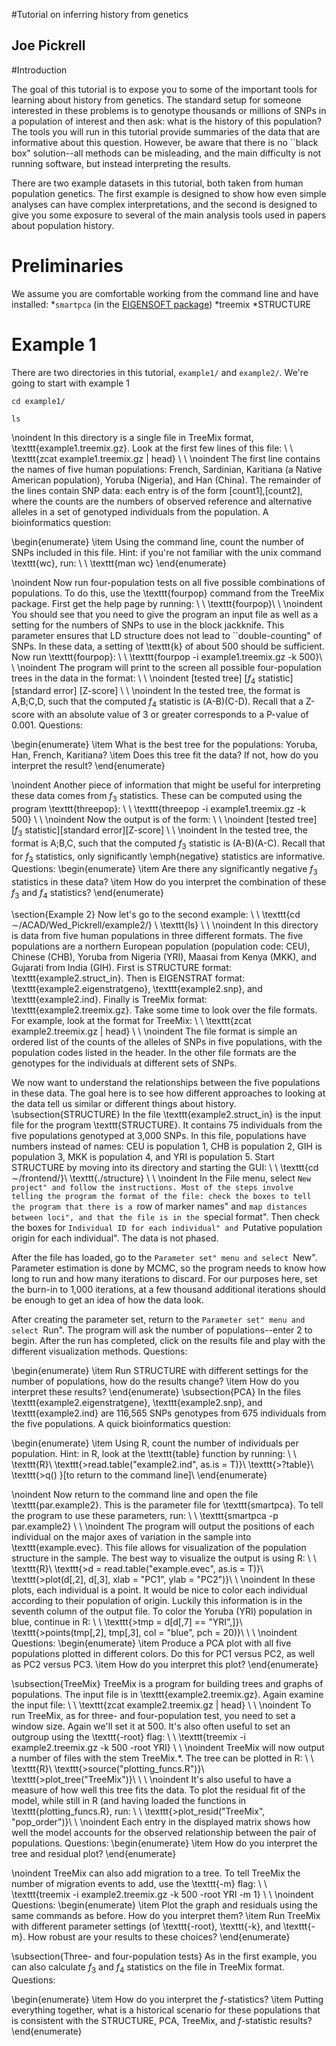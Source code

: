 #Tutorial on inferring history from genetics
## Joe Pickrell

#Introduction

The goal of this tutorial is to expose you to some of the important tools for learning about history from genetics. The standard setup for someone interested in these problems is to genotype thousands or millions of SNPs in a population of interest and then ask: what is the history of this population? The tools you will run in this tutorial provide summaries of the data that are informative about this question. However, be aware that there is no ``black box" solution--all methods can be misleading, and the main difficulty is not running software, but instead interpreting the results.

There are two example datasets in this tutorial, both taken from human population genetics. The first example is designed to show how even simple analyses can have complex interpretations, and the second is designed to give you some exposure to several of the main analysis tools used in papers about population history.

# Preliminaries

We assume you are comfortable working from the command line and have installed:
*`smartpca` (in the [EIGENSOFT package](http://www.hsph.harvard.edu/alkes-price/software/))
*treemix
*STRUCTURE
 
# Example 1
There are two directories in this tutorial, `example1/` and `example2/`. We're going to start with example 1
```
cd example1/

ls
```


\noindent In this directory is a single file in TreeMix format, \texttt{example1.treemix.gz}. Look at the first few lines of this file:
\\
\\
\texttt{zcat example1.treemix.gz $|$ head}
\\
\\
\noindent The first line contains the names of five human populations: French, Sardinian, Karitiana (a Native American population), Yoruba (Nigeria), and Han (China). The remainder of the lines contain SNP data: each entry is of the form [count1],[count2], where the counts are the numbers of observed reference and alternative alleles in a set of genotyped individuals from the population. A bioinformatics question:

\begin{enumerate}
\item Using the command line, count the number of SNPs included in this file. Hint: if you're not familiar with the unix command \texttt{wc}, run:
\\
\\
\texttt{man wc}
\end{enumerate}

\noindent Now run four-population tests on all five possible combinations of populations. To do this, use the \texttt{fourpop} command from the TreeMix package. First get the help page by running:
\\
\\
\texttt{fourpop}\\
\\
\noindent You should see that you need to give the program an input file as well as a setting for the numbers of SNPs to use in the block jackknife. This parameter ensures that LD structure does not lead to ``double-counting" of SNPs. In these data, a setting of \texttt{k} of about 500 should be sufficient. Now run \texttt{fourpop}:
\\
\\
\texttt{fourpop -i example1.treemix.gz -k 500}\\
\\
\noindent The program will print to the screen all possible four-population trees in the data in the format:
\\
\\
\noindent [tested tree] [$f_4$ statistic] [standard error] [Z-score]
\\
\\
\noindent In the tested tree, the format is A,B;C,D, such that the computed $f_4$ statistic is (A-B)(C-D). Recall that a Z-score with an absolute value of 3 or greater corresponds to a P-value of 0.001. Questions:

\begin{enumerate}
\item What is the best tree for the populations: Yoruba, Han, French, Karitiana?
\item Does this tree fit the data? If not, how do you interpret the result?
\end{enumerate}

\noindent Another piece of information that might be useful for interpreting these data comes from $f_3$ statistics. These can be computed using the program \texttt{threepop}:
\\
\\
\texttt{threepop -i example1.treemix.gz -k 500}
\\
\\
\noindent Now the output is of the form:
\\
\\
\noindent [tested tree][$f_3$ statistic][standard error][Z-score]
\\
\\
\noindent In the tested tree, the format is A;B,C, such that the computed $f_3$ statistic is (A-B)(A-C). Recall that for $f_3$ statistics, only significantly \emph{negative} statistics are informative. Questions:
\begin{enumerate}
\item Are there any significantly negative $f_3$ statistics in these data? 
\item How do you interpret the combination of these $f_3$ and $f_4$ statistics?
\end{enumerate}


\section{Example 2}
Now let's go to the second example:
\\
\\
\texttt{cd $\sim$/ACAD/Wed\_Pickrell/example2/}
\\
\texttt{ls}
\\
\\
\noindent In this directory is data from five human populations in three different formats. The five populations are a northern European population (population code: CEU), Chinese (CHB), Yoruba from Nigeria (YRI), Maasai from Kenya (MKK), and Gujarati from India (GIH). First is STRUCTURE format: \texttt{example2.struct\_in}. Then is EIGENSTRAT format: \texttt{example2.eigenstratgeno}, \texttt{example2.snp}, and \texttt{example2.ind}. Finally is TreeMix format: \texttt{example2.treemix.gz}. Take some time to look over the file formats. For example, look at the format for TreeMix:
\\
\\
\texttt{zcat example2.treemix.gz $|$ head}
\\
\\
\noindent The file format is simple an ordered list of the counts of the alleles of SNPs in five populations, with the population codes listed in the header. In the other file formats are the genotypes for the individuals at different sets of SNPs.
 
We now want to understand the relationships between the five populations in these data. The goal here is to see how different approaches to looking at the data tell us similar or different things about history.
\subsection{STRUCTURE}
In the file \texttt{example2.struct\_in} is the input file for the program \texttt{STRUCTURE}. It contains 75 individuals from the five populations genotyped at 3,000 SNPs. In this file, populations have numbers instead of names: CEU is population 1, CHB is population 2, GIH is population 3, MKK is population 4, and YRI is population 5. Start STRUCTURE by moving into its directory and starting the GUI:
\\
\\
\texttt{cd $\sim$/frontend/}\\
\texttt{./structure}
\\
\\
\noindent In the File menu, select ``New project" and follow the instructions. Most of the steps involve telling the program the format of the file: check the boxes to tell the program that there is a ``row of marker names" and ``map distances between loci", and that the file is in the ``special format". Then check the boxes for ``Individual ID for each individual" and ``Putative population origin for each individual". The data is not phased.

After the file has loaded, go to the ``Parameter set" menu and select ``New". Parameter estimation is done by MCMC, so the program needs to know how long to run and how many iterations to discard. For our purposes here, set the burn-in to 1,000 iterations, at a few thousand additional iterations should be enough to get an idea of how the data look. 

After creating the parameter set, return to the ``Parameter set" menu and select ``Run". The program will ask the number of populations--enter 2 to begin. After the run has completed, click on the results file and play with the different visualization methods. Questions:

\begin{enumerate}
\item Run STRUCTURE with different settings for the number of populations, how do the results change?
\item How do you interpret these results?
\end{enumerate}
\subsection{PCA}
In the files \texttt{example2.eigenstratgene}, \texttt{example2.snp}, and \texttt{example2.ind} are 116,565 SNPs genotypes from 675 individuals from the five populations. A quick bioinformatics question:

\begin{enumerate}
\item Using R, count the number of individuals per population. Hint: in R, look at the \texttt{table} function by running:
\\
\\ 
\texttt{R}\\
\texttt{>read.table("example2.ind", as.is = T)}\\
\texttt{>?table}\\
\texttt{>q() }[to return to the command line]\\
\end{enumerate}

\noindent Now return to the command line and open the file \texttt{par.example2}. This is the parameter file for \texttt{smartpca}. To tell the program to use these parameters, run:
\\
\\
\texttt{smartpca -p par.example2}
\\
\\
\noindent The program will output the positions of each individual on the major axes of variation in the sample into \texttt{example.evec}. This file allows for visualization of the population structure in the sample. The best way to visualize the output is using R:
\\
\\
\texttt{R}\\
\texttt{>d = read.table("example.evec", as.is = T)}\\
\texttt{>plot(d[,2], d[,3], xlab = "PC1", ylab = "PC2")}\\
\\
\noindent In these plots, each individual is a point. It would be nice to color each individual according to their population of origin. Luckily this information is in the seventh column of the output file. To color the Yoruba (YRI) population in blue, continue in R:
\\
\\
\texttt{>tmp = d[d[,7] == "YRI",]}\\
\texttt{>points(tmp[,2], tmp[,3], col = "blue", pch = 20)}\\
\\
\\
\noindent Questions:
\begin{enumerate}
\item Produce a PCA plot with all five populations plotted in different colors. Do this for PC1 versus PC2, as well as PC2 versus PC3. 
\item How do you interpret this plot?
\end{enumerate}

\subsection{TreeMix}
TreeMix is a program for building trees and graphs of populations. The input file is in \texttt{example2.treemix.gz}. Again examine the input file:
\\
\\
\texttt{zcat example2.treemix.gz $|$ head}
\\
\\
\noindent To run TreeMix, as for three- and four-population test, you need to set a window size. Again we'll set it at 500. It's also often useful to set an outgroup using the \texttt{-root} flag:
\\
\\
\texttt{treemix -i example2.treemix.gz -k 500 -root YRI}
\\
\\
\noindent TreeMix will now output a number of files with the stem TreeMix.*. The tree can be plotted in R:
\\
\\
\texttt{R}\\
\texttt{>source("plotting\_funcs.R")}\\
\texttt{>plot\_tree("TreeMix")}\\
\\
\\
\noindent It's also useful to have a measure of how well this tree fits the data. To plot the residual fit of the model, while still in R (and having loaded the functions in \texttt{plotting\_funcs.R}, run:
\\
\\
\texttt{>plot\_resid("TreeMix", "pop\_order")}\\
\\
\noindent Each entry in the displayed matrix shows how well the model accounts for the observed relationship between the pair of populations. Questions:
\begin{enumerate}
\item How do you interpret the tree and residual plot?
\end{enumerate}

\noindent TreeMix can also add migration to a tree. To tell TreeMix the number of migration events to add, use the \texttt{-m} flag:
\\
\\
\texttt{treemix -i example2.treemix.gz -k 500 -root YRI -m 1}
\\
\\
\noindent Questions:
\begin{enumerate}
\item Plot the graph and residuals using the same commands as before. How do you interpret them?
\item Run TreeMix with different parameter settings (of \texttt{-root}, \texttt{-k}, and \texttt{-m}. How robust are your results to these choices?
\end{enumerate}

\subsection{Three- and four-population tests}
As in the first example, you can also calculate $f_3$ and $f_4$ statistics on the file in TreeMix format. Questions:

\begin{enumerate}
\item How do you interpret the $f$-statistics?
\item Putting everything together, what is a historical scenario for these populations that is consistent with the STRUCTURE, PCA, TreeMix, and $f$-statistic results?
\end{enumerate}

